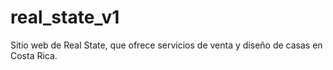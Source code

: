 # real_state_v1
Sitio web de Real State, que ofrece servicios de venta y diseño de casas en Costa Rica.
